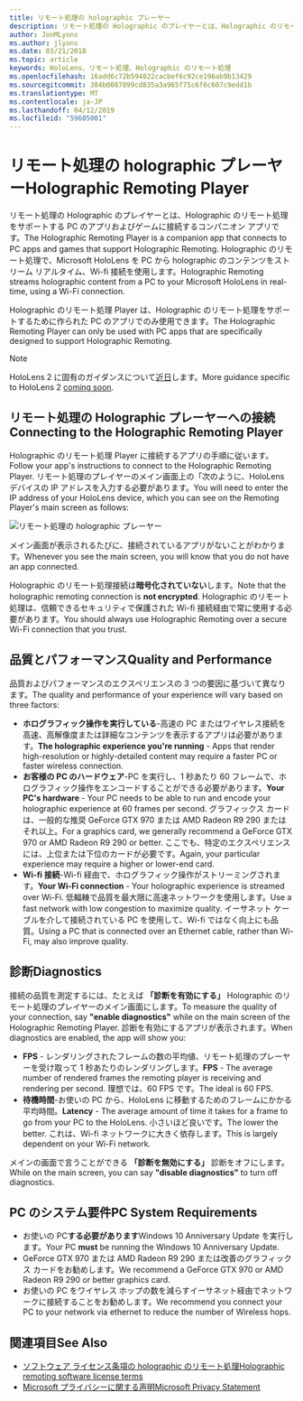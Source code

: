```yaml
---
title: リモート処理の holographic プレーヤー
description: リモート処理の Holographic のプレイヤーとは、Holographic のリモート処理をサポートする PC のアプリおよびゲームに接続するコンパニオン アプリです。 Holographic のリモート処理で、Microsoft HoloLens を PC から holographic のコンテンツをストリーム リアルタイム、Wi-fi 接続を使用します。
author: JonMLyons
ms.author: jlyons
ms.date: 03/21/2018
ms.topic: article
keywords: HoloLens、リモート処理、Holographic のリモート処理
ms.openlocfilehash: 16add6c72b594822cacbef6c92ce196ab9b13429
ms.sourcegitcommit: 384b0087899cd835a3a965f75c6f6c607c9edd1b
ms.translationtype: MT
ms.contentlocale: ja-JP
ms.lasthandoff: 04/12/2019
ms.locfileid: "59605001"
---
```

# <a name="holographic-remoting-player"></a><span data-ttu-id="9c069-105">リモート処理の holographic プレーヤー</span><span class="sxs-lookup"><span data-stu-id="9c069-105">Holographic Remoting Player</span></span>

<span data-ttu-id="9c069-106">リモート処理の Holographic のプレイヤーとは、Holographic のリモート処理をサポートする PC のアプリおよびゲームに接続するコンパニオン アプリです。</span><span class="sxs-lookup"><span data-stu-id="9c069-106">The Holographic Remoting Player is a companion app that connects to PC apps and games that support Holographic Remoting.</span></span> <span data-ttu-id="9c069-107">Holographic のリモート処理で、Microsoft HoloLens を PC から holographic のコンテンツをストリーム リアルタイム、Wi-fi 接続を使用します。</span><span class="sxs-lookup"><span data-stu-id="9c069-107">Holographic Remoting streams holographic content from a PC to your Microsoft HoloLens in real-time, using a Wi-Fi connection.</span></span>

<span data-ttu-id="9c069-108">Holographic のリモート処理 Player は、Holographic のリモート処理をサポートするために作られた PC のアプリでのみ使用できます。</span><span class="sxs-lookup"><span data-stu-id="9c069-108">The Holographic Remoting Player can only be used with PC apps that are specifically designed to support Holographic Remoting.</span></span>

> [!NOTE]
> <span data-ttu-id="9c069-109">HoloLens 2 に固有のガイダンスについて[近日](index.md#news-and-notes)します。</span><span class="sxs-lookup"><span data-stu-id="9c069-109">More guidance specific to HoloLens 2 [coming soon](index.md#news-and-notes).</span></span>

## <a name="connecting-to-the-holographic-remoting-player"></a><span data-ttu-id="9c069-110">リモート処理の Holographic プレーヤーへの接続</span><span class="sxs-lookup"><span data-stu-id="9c069-110">Connecting to the Holographic Remoting Player</span></span>

<span data-ttu-id="9c069-111">Holographic のリモート処理 Player に接続するアプリの手順に従います。</span><span class="sxs-lookup"><span data-stu-id="9c069-111">Follow your app's instructions to connect to the Holographic Remoting Player.</span></span> <span data-ttu-id="9c069-112">リモート処理のプレイヤーのメイン画面上の「次のように、HoloLens デバイスの IP アドレスを入力する必要があります。</span><span class="sxs-lookup"><span data-stu-id="9c069-112">You will need to enter the IP address of your HoloLens device, which you can see on the Remoting Player's main screen as follows:</span></span>

![リモート処理の holographic プレーヤー](images/holographicremotingplayer.png)

<span data-ttu-id="9c069-114">メイン画面が表示されるたびに、接続されているアプリがないことがわかります。</span><span class="sxs-lookup"><span data-stu-id="9c069-114">Whenever you see the main screen, you will know that you do not have an app connected.</span></span>

<span data-ttu-id="9c069-115">Holographic のリモート処理接続は**暗号化されていない**します。</span><span class="sxs-lookup"><span data-stu-id="9c069-115">Note that the holographic remoting connection is **not encrypted**.</span></span> <span data-ttu-id="9c069-116">Holographic のリモート処理は、信頼できるセキュリティで保護された Wi-fi 接続経由で常に使用する必要があります。</span><span class="sxs-lookup"><span data-stu-id="9c069-116">You should always use Holographic Remoting over a secure Wi-Fi connection that you trust.</span></span>

## <a name="quality-and-performance"></a><span data-ttu-id="9c069-117">品質とパフォーマンス</span><span class="sxs-lookup"><span data-stu-id="9c069-117">Quality and Performance</span></span>

<span data-ttu-id="9c069-118">品質およびパフォーマンスのエクスペリエンスの 3 つの要因に基づいて異なります。</span><span class="sxs-lookup"><span data-stu-id="9c069-118">The quality and performance of your experience will vary based on three factors:</span></span>
* <span data-ttu-id="9c069-119">**ホログラフィック操作を実行している**-高速の PC またはワイヤレス接続を高速、高解像度または詳細なコンテンツを表示するアプリは必要があります。</span><span class="sxs-lookup"><span data-stu-id="9c069-119">**The holographic experience you're running** - Apps that render high-resolution or highly-detailed content may require a faster PC or faster wireless connection.</span></span>
* <span data-ttu-id="9c069-120">**お客様の PC のハードウェア**-PC を実行し、1 秒あたり 60 フレームで、ホログラフィック操作をエンコードすることができる必要があります。</span><span class="sxs-lookup"><span data-stu-id="9c069-120">**Your PC's hardware** - Your PC needs to be able to run and encode your holographic experience at 60 frames per second.</span></span> <span data-ttu-id="9c069-121">グラフィックス カードは、一般的な推奨 GeForce GTX 970 または AMD Radeon R9 290 またはそれ以上。</span><span class="sxs-lookup"><span data-stu-id="9c069-121">For a graphics card, we generally recommend a GeForce GTX 970 or AMD Radeon R9 290 or better.</span></span> <span data-ttu-id="9c069-122">ここでも、特定のエクスペリエンスには、上位または下位のカードが必要です。</span><span class="sxs-lookup"><span data-stu-id="9c069-122">Again, your particular experience may require a higher or lower-end card.</span></span>
* <span data-ttu-id="9c069-123">**Wi-fi 接続**-Wi-fi 経由で、ホログラフィック操作がストリーミングされます。</span><span class="sxs-lookup"><span data-stu-id="9c069-123">**Your Wi-Fi connection** - Your holographic experience is streamed over Wi-Fi.</span></span> <span data-ttu-id="9c069-124">低輻輳で品質を最大限に高速ネットワークを使用します。</span><span class="sxs-lookup"><span data-stu-id="9c069-124">Use a fast network with low congestion to maximize quality.</span></span> <span data-ttu-id="9c069-125">イーサネット ケーブルを介して接続されている PC を使用して、Wi-fi ではなく向上にも品質。</span><span class="sxs-lookup"><span data-stu-id="9c069-125">Using a PC that is connected over an Ethernet cable, rather than Wi-Fi, may also improve quality.</span></span>

## <a name="diagnostics"></a><span data-ttu-id="9c069-126">診断</span><span class="sxs-lookup"><span data-stu-id="9c069-126">Diagnostics</span></span>

<span data-ttu-id="9c069-127">接続の品質を測定するには、たとえば **「診断を有効にする」** Holographic のリモート処理のプレイヤーのメイン画面にします。</span><span class="sxs-lookup"><span data-stu-id="9c069-127">To measure the quality of your connection, say **"enable diagnostics"** while on the main screen of the Holographic Remoting Player.</span></span> <span data-ttu-id="9c069-128">診断を有効にするアプリが表示されます。</span><span class="sxs-lookup"><span data-stu-id="9c069-128">When diagnostics are enabled, the app will show you:</span></span>
* <span data-ttu-id="9c069-129">**FPS** - レンダリングされたフレームの数の平均値、リモート処理のプレーヤーを受け取って 1 秒あたりのレンダリングします。</span><span class="sxs-lookup"><span data-stu-id="9c069-129">**FPS** - The average number of rendered frames the remoting player is receiving and rendering per second.</span></span> <span data-ttu-id="9c069-130">理想では、60 FPS です。</span><span class="sxs-lookup"><span data-stu-id="9c069-130">The ideal is 60 FPS.</span></span>
* <span data-ttu-id="9c069-131">**待機時間**-お使いの PC から、HoloLens に移動するためのフレームにかかる平均時間。</span><span class="sxs-lookup"><span data-stu-id="9c069-131">**Latency** - The average amount of time it takes for a frame to go from your PC to the HoloLens.</span></span> <span data-ttu-id="9c069-132">小さいほど良いです。</span><span class="sxs-lookup"><span data-stu-id="9c069-132">The lower the better.</span></span> <span data-ttu-id="9c069-133">これは、Wi-fi ネットワークに大きく依存します。</span><span class="sxs-lookup"><span data-stu-id="9c069-133">This is largely dependent on your Wi-Fi network.</span></span>

<span data-ttu-id="9c069-134">メインの画面で言うことができる **「診断を無効にする」** 診断をオフにします。</span><span class="sxs-lookup"><span data-stu-id="9c069-134">While on the main screen, you can say **"disable diagnostics"** to turn off diagnostics.</span></span>

## <a name="pc-system-requirements"></a><span data-ttu-id="9c069-135">PC のシステム要件</span><span class="sxs-lookup"><span data-stu-id="9c069-135">PC System Requirements</span></span>
* <span data-ttu-id="9c069-136">お使いの PC**する必要があります**Windows 10 Anniversary Update を実行します。</span><span class="sxs-lookup"><span data-stu-id="9c069-136">Your PC **must** be running the Windows 10 Anniversary Update.</span></span>
* <span data-ttu-id="9c069-137">GeForce GTX 970 または AMD Radeon R9 290 または改善のグラフィックス カードをお勧めします。</span><span class="sxs-lookup"><span data-stu-id="9c069-137">We recommend a GeForce GTX 970 or AMD Radeon R9 290 or better graphics card.</span></span>
* <span data-ttu-id="9c069-138">お使いの PC をワイヤレス ホップの数を減らすイーサネット経由でネットワークに接続することをお勧めします。</span><span class="sxs-lookup"><span data-stu-id="9c069-138">We recommend you connect your PC to your network via ethernet to reduce the number of Wireless hops.</span></span>

## <a name="see-also"></a><span data-ttu-id="9c069-139">関連項目</span><span class="sxs-lookup"><span data-stu-id="9c069-139">See Also</span></span>
* [<span data-ttu-id="9c069-140">ソフトウェア ライセンス条項の holographic のリモート処理</span><span class="sxs-lookup"><span data-stu-id="9c069-140">Holographic remoting software license terms</span></span>](microsoft-holographic-remoting-software-license-terms.md)
* [<span data-ttu-id="9c069-141">Microsoft プライバシーに関する声明</span><span class="sxs-lookup"><span data-stu-id="9c069-141">Microsoft Privacy Statement</span></span>](https://go.microsoft.com/fwlink/?LinkId=521839)

